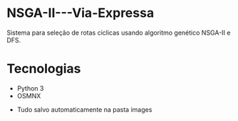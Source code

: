 # NSGA-II---Via-Expressa
Sistema para seleção de rotas ciclicas usando algoritmo genético NSGA-II e DFS.

# Tecnologias
* Python 3
* OSMNX


- Tudo salvo automaticamente na pasta images
